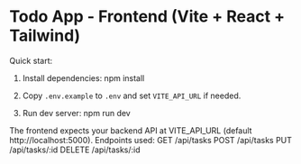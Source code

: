 # Todo App - Frontend (Vite + React + Tailwind)

Quick start:

1. Install dependencies:
   npm install

2. Copy `.env.example` to `.env` and set `VITE_API_URL` if needed.

3. Run dev server:
   npm run dev

The frontend expects your backend API at VITE_API_URL (default http://localhost:5000). Endpoints used:
GET /api/tasks
POST /api/tasks
PUT /api/tasks/:id
DELETE /api/tasks/:id
